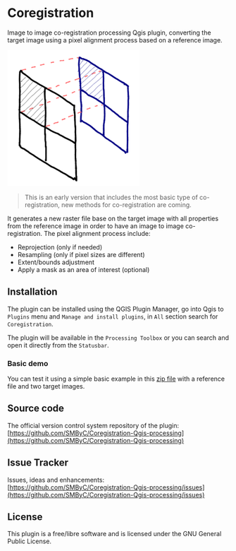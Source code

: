# Coregistration

Image to image co-registration processing Qgis plugin, converting the target image using a pixel alignment process based on a reference image.

![](docs/img/coregistration.png)

> This is an early version that includes the most basic type of co-registration, new methods for co-registration are coming.

It generates a new raster file base on the target image with all properties from the reference image in order to have an image to image co-registration. The pixel alignment process include:

* Reprojection (only if needed)
* Resampling (only if pixel sizes are different)
* Extent/bounds adjustment
* Apply a mask as an area of interest (optional)

## Installation

The plugin can be installed using the QGIS Plugin Manager, go into Qgis to `Plugins` menu and `Manage and install plugins`, in `All` section search for `Coregistration`.

The plugin will be available in the `Processing Toolbox` or you can search and open it directly from the `Statusbar`.

### Basic demo

You can test it using a simple basic example in this [zip file](files_demo.zip?raw=true) with a reference file and two target images.

## Source code

The official version control system repository of the plugin:
[https://github.com/SMByC/Coregistration-Qgis-processing](https://github.com/SMByC/Coregistration-Qgis-processing)

## Issue Tracker

Issues, ideas and enhancements: [https://github.com/SMByC/Coregistration-Qgis-processing/issues](https://github.com/SMByC/Coregistration-Qgis-processing/issues)

## License

This plugin is a free/libre software and is licensed under the GNU General Public License.

